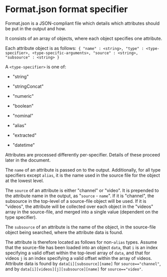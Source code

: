 # Format.json format specifier

Format.json is a JSON-compliant file which details which attributes should be put 
in the output and how.

It consists of an array of objects, where each object specifies one attribute.

Each attribute object is as follows:`
{
    "name" : <string>,
    "type" : <type-specifier>,
    <type-specific-arguments>,
    "source" : <string>,
    "subsource" : <string>
}`

A `<type-specifier>` is one of:

 - "string"

 - "stringConcat"

 - "numeric"

 - "boolean"

 - "nominal"

 - "alias"

 - "extracted"

 - "datetime"

Attributes are processed differently per-specifier. Details of these proceed later 
in the document.

The `name` of an attribute is passed on to the output. Additionally, for all type 
specifiers except `alias`, it is the name used in the source file for the object 
at the lowest level.

The `source` of an attribute is either "channel" or "video". It is prepended to 
the attribute name in the output, as "`source` - `name`". If it is "channel", the 
subsource in the top-level of a source-file object will be used. If it is 
"videos", the attribute will be collected over each object in the "videos" array 
in the source-file, and merged into a single value (dependent on the type specifier).

The `subsource` of an attribute is the name of the object, in the source-file 
object being searched, where the attribute data is found.

The attribute is therefore located as follows for non-`alias` types. Assume that 
the source-file has been loaded into an object `data`, that `i` is an index 
specifying a valid offset within the top-level array of `data`, and that for 
videos `j` is an index specifying a valid offset within the array of videos. 
Attribute data is found by `data[i][subsource][name]` for `source=="channel"`, and 
by `data[i][videos][j][subsource][name]` for `source=="video"`.
